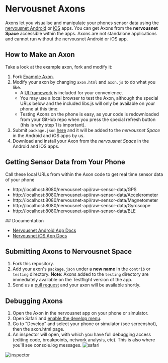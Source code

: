 # Nervousnet Axons
Axons let you visualise and manipulate your phones sensor data using the [nervousnet Android](https://github.com/nervousnet/nervousnet-android) or [iOS](https://github.com/nervousnet/nervousnet-iOS) apps. You can get Axons from the __nervousnet Space__ accessible within the apps. Axons are not standalone applications and cannot run without the nervousnet Android or iOS app.


## How to Make an Axon
Take a look at the example axon, fork and modify it:
   1. Fork [Example Axon](https://github.com/bitmorse/axon-one).
   2. Modify your axon by changing `axon.html` and `axon.js` to do what you like.
       * A [UI framework]( http://code.kik.com/app/3/index.html) is included for your convenience.
       * You may use a local browser to test the Axon, although the special URLs below and the included libs.js will only be available on your phone at this time.
       * Testing Axons on the phone is easy, as your code is redownloaded from your GitHub repo when you press the special refresh button  (this is why step 1 is important).
   3. Submit `package.json` [here](https://github.com/nervousnet/nervousnet-axons/issues/new) and it will be added to the *nervousnet Space* in the Android and iOS apps by us.
   4. Download and install your Axon from the *nervousnet Space* in the Android and iOS apps.

## Getting Sensor Data from Your Phone
Call these local URLs from within the Axon code to get real time sensor data of your phone
   * http://localhost:8080/nervousnet-api/raw-sensor-data/GPS
   * http://localhost:8080/nervousnet-api/raw-sensor-data/Accelerometer
   * http://localhost:8080/nervousnet-api/raw-sensor-data/Magnetometer
   * http://localhost:8080/nervousnet-api/raw-sensor-data/Gyroscope
   * http://localhost:8080/nervousnet-api/raw-sensor-data/BLE

## Documentation
   * [Nervousnet Android App Docs](https://github.com/nervousnet/nervousnet-android/tree/master/Documents)
   * [Nervousnet iOS App Docs](https://github.com/nervousnet/nervousnet-iOS/blob/master/README.md)

## Submitting Axons to Nervousnet Space
   1. Fork this repository.
   2. Add your axon's `package.json` under a __new name__ in the `contrib` or `testing` directory. __Note__: Axons added to the `testing` directory are immediately available on the Testflight version of the app.
   3. Send us a [pull request](https://yangsu.github.io/pull-request-tutorial/) and your axon will be available shortly.

## Debugging Axons
   1. Open the Axon in the nervousnet app on your phone or simulator.
   2. Open Safari and [enable the develop menu](http://macs.about.com/od/usingyourmac/qt/safaridevelop.htm).
   3. Go to "Develop" and select your phone or simulator (see screenshot), then the axon.html page.
   4. An inspector will open, with which you have full debugging access (editing code, breakpoints, network analysis, etc). This is also where you'll see console.log messages.
   ![safari](https://i.imgur.com/Q7XcwH7.png)

   ![inspector](https://i.imgur.com/MlBa6TD.png)
